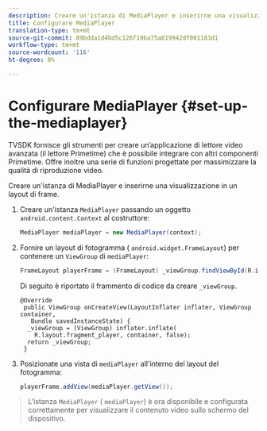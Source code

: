 ```yaml
---
description: Creare un'istanza di MediaPlayer e inserirne una visualizzazione in un layout di frame.
title: Configurare MediaPlayer
translation-type: tm+mt
source-git-commit: 89bdda1d4bd5c126f19ba75a819942df901183d1
workflow-type: tm+mt
source-wordcount: '116'
ht-degree: 0%

---
```



# Configurare MediaPlayer {#set-up-the-mediaplayer}

TVSDK fornisce gli strumenti per creare un’applicazione di lettore video avanzata (il lettore Primetime) che è possibile integrare con altri componenti Primetime. Offre inoltre una serie di funzioni progettate per massimizzare la qualità di riproduzione video.

Creare un&#39;istanza di MediaPlayer e inserirne una visualizzazione in un layout di frame.

1. Creare un&#39;istanza `MediaPlayer` passando un oggetto `android.content.Context` al costruttore:

   ```java
   MediaPlayer mediaPlayer = new MediaPlayer(context);
   ```

1. Fornire un layout di fotogramma ( `android.widget.FrameLayout`) per contenere un `ViewGroup` di `mediaPlayer`:

   ```java
   FrameLayout playerFrame = (FrameLayout) _viewGroup.findViewById(R.id.playerFrame);
   ```

   Di seguito è riportato il frammento di codice da creare `_viewGroup`.

   ```
   @Override 
    public ViewGroup onCreateView(LayoutInflater inflater, ViewGroup container, 
      Bundle savedInstanceState) { 
     _viewGroup = (ViewGroup) inflater.inflate( 
       R.layout.fragment_player, container, false); 
     return _viewGroup; 
    }
   ```

1. Posizionate una vista di `mediaPlayer` all&#39;interno del layout del fotogramma:

   ```java
   playerFrame.addView(mediaPlayer.getView());
   ```

>L’istanza `MediaPlayer` ( `mediaPlayer`) è ora disponibile e configurata correttamente per visualizzare il contenuto video sullo schermo del dispositivo.